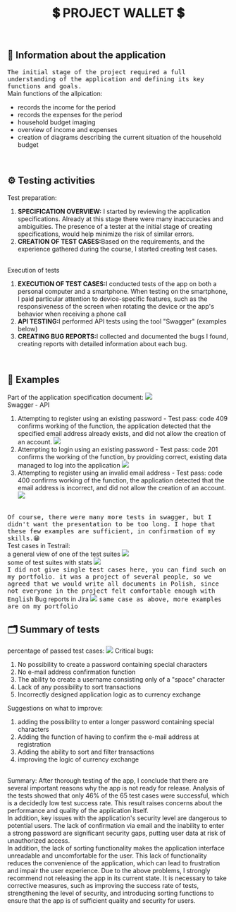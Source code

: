 <h1 align="center">💲 PROJECT WALLET 💲</h1>
<br>
<h2>🔎 Information about the application</h2>
<tt>The initial stage of the project required a full understanding of the application and defining its key functions and goals.</tt>
<br>
<a> Main functions of the allpication:</a>
<ul>
  <li>records the income for the period</li>
  <li>records the expenses for the period</li>
  <li>household budget imaging</li>
  <li>overview of income and expenses</li>
  <li>creation of diagrams describing the current situation of the household budget</li>
</ul>
<br>
<h2> ⚙ Testing activities</h2>
<a>Test preparation:</a>
<ol>
  <li><b>SPECIFICATION OVERVIEW:</b> I started by reviewing the application specifications. Already at this stage there were many inaccuracies and ambiguities. The presence of a tester at the initial stage of creating specifications, would help minimize the risk of similar errors.</li>
  <li><b>CREATION OF TEST CASES:</b>Based on the requirements, and the experience gathered during the course, I started creating test cases.</li>
</ol>
<br>
<a>Execution of tests</a>
<br>
<ol>
  <li><b>EXECUTION OF TEST CASES:</b>I conducted tests of the app on both a personal computer and a smartphone. When testing on the smartphone, I paid particular attention to device-specific features, such as the responsiveness of the screen when rotating the device or the app's behavior when receiving a phone call</li>
  <li><b>API TESTING:</b>I performed API tests using the tool "Swagger" (examples below)</li>
  <li><b>CREATING BUG REPORTS:</b>I collected and documented the bugs I found, creating reports with detailed information about each bug.</li>
</ol>
<br>
<h2> 🧩 Examples</h2>
<a>Part of the application specification document:</a>
<img src="dok.PNG">
<br>
<a>Swagger - API</a>
<ol>
  <li>Attempting to register using an existing password - Test pass: code 409 confirms working of the function, the application detected that the specified email address already exists, and did not allow the creation of an account. <img src ="swagger.PNG"></li>
  <li>Attempting to login using an existing password - Test pass: code 201 confirms the working of the function, by providing correct, existing data managed to log into the application <img src ="swagger2.PNG"></li>
  <li>Attempting to register using an invalid email address - Test pass: code 400 confirms working of the function, the application detected that the  email address is incorrect, and did not allow the creation of an account.<img src ="swagger3.PNG"></li>
</ol>
<br>
<tt>Of course, there were many more tests in swagger, but I didn't want the presentation to be too long. I hope that these few examples are sufficient, in confirmation of my skills.😁 </tt>
<br>
<a>Test cases in Testrail:</a>
<br>
<a>a general view of one of the test suites</a>
<img src="Testrail.PNG">
<br>
<a>some of test suites with stats</a>
<img src="Testrail2.PNG">
<br>
<tt>I did not give single test cases here, you can find such on my portfolio. it was a project of several people, so we agreed that we would write all documents in Polish, since not everyone in the project felt comfortable enough with English</tt>
<a>Bug reports in Jira</a>
<img src="Jira.PNG">
<tt>same case as above, more examples are on my portfolio</tt>
<h2>🗂 Summary of tests</h2>
<a>percentage of passed test cases:</a>
<img src="diagram.PNG">
<a>Critical bugs:</a>
<ol>
  <li>No possibility to create a password containing special characters</li>
  <li>No e-mail address confirmation function</li>
  <li>The ability to create a username consisting only of a "space" character</li>
  <li>Lack of any possibility to sort transactions</li>
  <li>Incorrectly designed application logic as to currency exchange</li>
</ol>
<a>Suggestions on what to improve:</a>
<ol>
  <li>adding the possibility to enter a longer password containing special characters</li>
  <li>Adding the function of having to confirm the e-mail address at registration</li>
  <li>Adding the ability to sort and filter transactions</li>
  <li>improving the logic of currency exchange</li>
</ol>
<br>
<a>Summary: After thorough testing of the app, I conclude that there are several important reasons why the app is not ready for release. Analysis of the tests showed that only 46% of the 65 test cases were successful, which is a decidedly low test success rate. This result raises concerns about the performance and quality of the application itself.</a>
<br>
<a>In addition, key issues with the application's security level are dangerous to potential users. The lack of confirmation via email and the inability to enter a strong password are significant security gaps, putting user data at risk of unauthorized access.</a>
<br>
<a>In addition, the lack of sorting functionality makes the application interface unreadable and uncomfortable for the user. This lack of functionality reduces the convenience of the application, which can lead to frustration and impair the user experience.</a>
<a>Due to the above problems, I strongly recommend not releasing the app in its current state. It is necessary to take corrective measures, such as improving the success rate of tests, strengthening the level of security, and introducing sorting functions to ensure that the app is of sufficient quality and security for users.</a>
